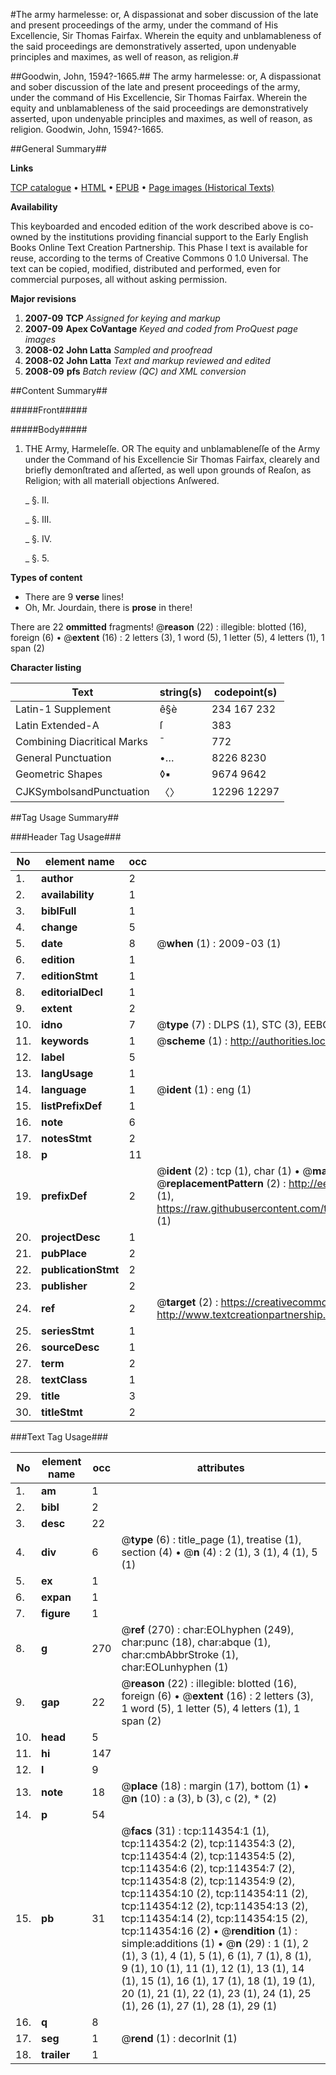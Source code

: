 #The army harmelesse: or, A dispassionat and sober discussion of the late and present proceedings of the army, under the command of His Excellencie, Sir Thomas Fairfax. Wherein the equity and unblamableness of the said proceedings are demonstratively asserted, upon undenyable principles and maximes, as well of reason, as religion.#

##Goodwin, John, 1594?-1665.##
The army harmelesse: or, A dispassionat and sober discussion of the late and present proceedings of the army, under the command of His Excellencie, Sir Thomas Fairfax. Wherein the equity and unblamableness of the said proceedings are demonstratively asserted, upon undenyable principles and maximes, as well of reason, as religion.
Goodwin, John, 1594?-1665.

##General Summary##

**Links**

[TCP catalogue](http://www.ota.ox.ac.uk/tcp/)  • 
[HTML](http://tei.it.ox.ac.uk/tcp/Texts-HTML/free/A85/A85383.html)  • 
[EPUB](http://tei.it.ox.ac.uk/tcp/Texts-EPUB/free/A85/A85383.epub) • 
[Page images (Historical Texts)](https://data.historicaltexts.jisc.ac.uk/view?pubId=eebo-99862203e&pageId=eebo-99862203e-114354-1)

**Availability**

This keyboarded and encoded edition of the
	       work described above is co-owned by the institutions
	       providing financial support to the Early English Books
	       Online Text Creation Partnership. This Phase I text is
	       available for reuse, according to the terms of Creative
	       Commons 0 1.0 Universal. The text can be copied,
	       modified, distributed and performed, even for
	       commercial purposes, all without asking permission.

**Major revisions**

1. __2007-09__ __TCP__ *Assigned for keying and markup*
1. __2007-09__ __Apex CoVantage__ *Keyed and coded from ProQuest page images*
1. __2008-02__ __John Latta__ *Sampled and proofread*
1. __2008-02__ __John Latta__ *Text and markup reviewed and edited*
1. __2008-09__ __pfs__ *Batch review (QC) and XML conversion*

##Content Summary##

#####Front#####

#####Body#####

1. THE Army, Harmeleſſe. OR The equity and unblamableneſſe of the Army under the Command of his Excellencie Sir Thomas Fairfax, clearely and briefly demonſtrated and aſſerted, as well upon grounds of Reaſon, as Religion; with all materiall objections Anſwered.

    _ §. II.

    _ §. III.

    _ §. IV.

    _ §. 5.

**Types of content**

  * There are 9 **verse** lines!
  * Oh, Mr. Jourdain, there is **prose** in there!

There are 22 **ommitted** fragments! 
 @__reason__ (22) : illegible: blotted (16), foreign (6)  •  @__extent__ (16) : 2 letters (3), 1 word (5), 1 letter (5), 4 letters (1), 1 span (2)

**Character listing**


|Text|string(s)|codepoint(s)|
|---|---|---|
|Latin-1 Supplement|ê§è|234 167 232|
|Latin Extended-A|ſ|383|
|Combining             Diacritical Marks|̄|772|
|General Punctuation|•…|8226 8230|
|Geometric Shapes|◊▪|9674 9642|
|CJKSymbolsandPunctuation|〈〉|12296 12297|

##Tag Usage Summary##

###Header Tag Usage###

|No|element name|occ|attributes|
|---|---|---|---|
|1.|__author__|2||
|2.|__availability__|1||
|3.|__biblFull__|1||
|4.|__change__|5||
|5.|__date__|8| @__when__ (1) : 2009-03 (1)|
|6.|__edition__|1||
|7.|__editionStmt__|1||
|8.|__editorialDecl__|1||
|9.|__extent__|2||
|10.|__idno__|7| @__type__ (7) : DLPS (1), STC (3), EEBO-CITATION (1), PROQUEST (1), VID (1)|
|11.|__keywords__|1| @__scheme__ (1) : http://authorities.loc.gov/ (1)|
|12.|__label__|5||
|13.|__langUsage__|1||
|14.|__language__|1| @__ident__ (1) : eng (1)|
|15.|__listPrefixDef__|1||
|16.|__note__|6||
|17.|__notesStmt__|2||
|18.|__p__|11||
|19.|__prefixDef__|2| @__ident__ (2) : tcp (1), char (1)  •  @__matchPattern__ (2) : ([0-9\-]+):([0-9IVX]+) (1), (.+) (1)  •  @__replacementPattern__ (2) : http://eebo.chadwyck.com/downloadtiff?vid=$1&page=$2 (1), https://raw.githubusercontent.com/textcreationpartnership/Texts/master/tcpchars.xml#$1 (1)|
|20.|__projectDesc__|1||
|21.|__pubPlace__|2||
|22.|__publicationStmt__|2||
|23.|__publisher__|2||
|24.|__ref__|2| @__target__ (2) : https://creativecommons.org/publicdomain/zero/1.0/ (1), http://www.textcreationpartnership.org/docs/. (1)|
|25.|__seriesStmt__|1||
|26.|__sourceDesc__|1||
|27.|__term__|2||
|28.|__textClass__|1||
|29.|__title__|3||
|30.|__titleStmt__|2||


###Text Tag Usage###

|No|element name|occ|attributes|
|---|---|---|---|
|1.|__am__|1||
|2.|__bibl__|2||
|3.|__desc__|22||
|4.|__div__|6| @__type__ (6) : title_page (1), treatise (1), section (4)  •  @__n__ (4) : 2 (1), 3 (1), 4 (1), 5 (1)|
|5.|__ex__|1||
|6.|__expan__|1||
|7.|__figure__|1||
|8.|__g__|270| @__ref__ (270) : char:EOLhyphen (249), char:punc (18), char:abque (1), char:cmbAbbrStroke (1), char:EOLunhyphen (1)|
|9.|__gap__|22| @__reason__ (22) : illegible: blotted (16), foreign (6)  •  @__extent__ (16) : 2 letters (3), 1 word (5), 1 letter (5), 4 letters (1), 1 span (2)|
|10.|__head__|5||
|11.|__hi__|147||
|12.|__l__|9||
|13.|__note__|18| @__place__ (18) : margin (17), bottom (1)  •  @__n__ (10) : a (3), b (3), c (2), * (2)|
|14.|__p__|54||
|15.|__pb__|31| @__facs__ (31) : tcp:114354:1 (1), tcp:114354:2 (2), tcp:114354:3 (2), tcp:114354:4 (2), tcp:114354:5 (2), tcp:114354:6 (2), tcp:114354:7 (2), tcp:114354:8 (2), tcp:114354:9 (2), tcp:114354:10 (2), tcp:114354:11 (2), tcp:114354:12 (2), tcp:114354:13 (2), tcp:114354:14 (2), tcp:114354:15 (2), tcp:114354:16 (2)  •  @__rendition__ (1) : simple:additions (1)  •  @__n__ (29) : 1 (1), 2 (1), 3 (1), 4 (1), 5 (1), 6 (1), 7 (1), 8 (1), 9 (1), 10 (1), 11 (1), 12 (1), 13 (1), 14 (1), 15 (1), 16 (1), 17 (1), 18 (1), 19 (1), 20 (1), 21 (1), 22 (1), 23 (1), 24 (1), 25 (1), 26 (1), 27 (1), 28 (1), 29 (1)|
|16.|__q__|8||
|17.|__seg__|1| @__rend__ (1) : decorInit (1)|
|18.|__trailer__|1||

